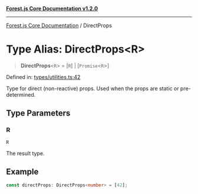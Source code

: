 [**Forest.js Core Documentation v1.2.0**](../README.md)

***

[Forest.js Core Documentation](../README.md) / DirectProps

# Type Alias: DirectProps\<R\>

> **DirectProps**\<`R`\> = \[`R`\] \| \[`Promise`\<`R`\>\]

Defined in: [types/utilities.ts:42](https://github.com/GrangbelrLurain/forest-js/blob/3b9f0f1236af55b74c90cc45f6935444ec94c11b/packages/core/src/types/utilities.ts#L42)

Type for direct (non-reactive) props.
Used when the props are static or pre-determined.

## Type Parameters

### R

`R`

The result type.

## Example

```ts
const directProps: DirectProps<number> = [42];
```

